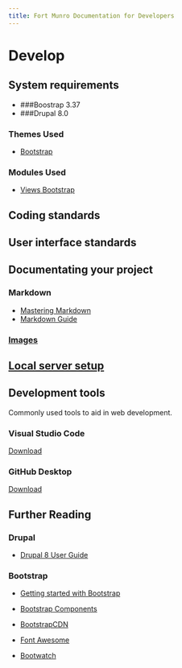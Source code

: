 ```yaml
---
title: Fort Munro Documentation for Developers
---
```

# Develop

## System requirements

* ###Boostrap 3.37
* ###Drupal 8.0

### Themes Used

* [Bootstrap][]

[Bootstrap]: https://www.drupal.org/project/bootstrap 

### Modules Used

* [Views Bootstrap][v_bootstrap]

[v_bootstrap]: https://www.drupal.org/project/views_bootstrap

## Coding standards

## User interface standards

## Documentating your project

### Markdown

* [Mastering Markdown][md1]
* [Markdown Guide][md2]

### [Images][img1]

[img1]: user-interface-standards/images.html

## [Local server setup][lss]

[lss]: https://www.drupal.org/docs/develop/local-server-setup

## Development tools

Commonly used tools to aid in web development.

### Visual Studio Code

[Download][vs_download]

[vs_download]: https://code.visualstudio.com/download

### GitHub Desktop

[Download][gh_download]

[gh_download]: https://desktop.github.com/

[md1]: https://guides.github.com/features/mastering-markdown/
[md2]: https://www.markdownguide.org/

## Further Reading

### Drupal

* [Drupal 8 User Guide][user]

[user]: https://www.drupal.org/docs/user_guide/en/index.html 

### Bootstrap

* [Getting started with Bootstrap][bootstrap]

* [Bootstrap Components][components]

* [BootstrapCDN][CDN]

* [Font Awesome][font]

* [Bootwatch][]

[CDN]: https://www.bootstrapcdn.com/
[components]: https://getbootstrap.com/docs/3.3/components/
[font]: https://fontawesome.com/
[Bootwatch]: https://bootswatch.com/
[bootstrap]: https://getbootstrap.com/docs/4.0/getting-started/introduction/

